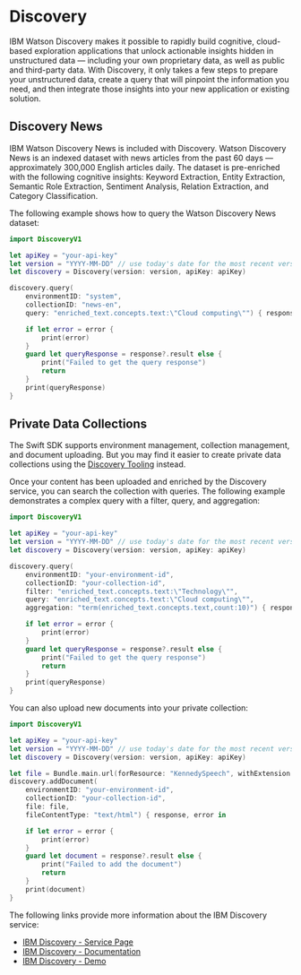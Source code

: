 # Discovery

IBM Watson Discovery makes it possible to rapidly build cognitive, cloud-based exploration applications that unlock actionable insights hidden in unstructured data — including your own proprietary data, as well as public and third-party data. With Discovery, it only takes a few steps to prepare your unstructured data, create a query that will pinpoint the information you need, and then integrate those insights into your new application or existing solution.

## Discovery News

IBM Watson Discovery News is included with Discovery. Watson Discovery News is an indexed dataset with news articles from the past 60 days — approximately 300,000 English articles daily. The dataset is pre-enriched with the following cognitive insights: Keyword Extraction, Entity Extraction, Semantic Role Extraction, Sentiment Analysis, Relation Extraction, and Category Classification.

The following example shows how to query the Watson Discovery News dataset:

```swift
import DiscoveryV1

let apiKey = "your-api-key"
let version = "YYYY-MM-DD" // use today's date for the most recent version
let discovery = Discovery(version: version, apiKey: apiKey)

discovery.query(
    environmentID: "system",
    collectionID: "news-en",
    query: "enriched_text.concepts.text:\"Cloud computing\"") { response, error in

    if let error = error {
        print(error)
    }
    guard let queryResponse = response?.result else {
        print("Failed to get the query response")
        return
    }
    print(queryResponse)
}
```

## Private Data Collections

The Swift SDK supports environment management, collection management, and document uploading. But you may find it easier to create private data collections using the [Discovery Tooling](https://cloud.ibm.com/docs/services/discovery/getting-started-tool.html#getting-started-with-the-tooling) instead.

Once your content has been uploaded and enriched by the Discovery service, you can search the collection with queries. The following example demonstrates a complex query with a filter, query, and aggregation:

```swift
import DiscoveryV1

let apiKey = "your-api-key"
let version = "YYYY-MM-DD" // use today's date for the most recent version
let discovery = Discovery(version: version, apiKey: apiKey)

discovery.query(
    environmentID: "your-environment-id",
    collectionID: "your-collection-id",
    filter: "enriched_text.concepts.text:\"Technology\"",
    query: "enriched_text.concepts.text:\"Cloud computing\"",
    aggregation: "term(enriched_text.concepts.text,count:10)") { response, error in

    if let error = error {
        print(error)
    }
    guard let queryResponse = response?.result else {
        print("Failed to get the query response")
        return
    }
    print(queryResponse)
}
```

You can also upload new documents into your private collection:

```swift
import DiscoveryV1

let apiKey = "your-api-key"
let version = "YYYY-MM-DD" // use today's date for the most recent version
let discovery = Discovery(version: version, apiKey: apiKey)

let file = Bundle.main.url(forResource: "KennedySpeech", withExtension: "html")!
discovery.addDocument(
    environmentID: "your-environment-id",
    collectionID: "your-collection-id",
    file: file,
    fileContentType: "text/html") { response, error in

    if let error = error {
        print(error)
    }
    guard let document = response?.result else {
        print("Failed to add the document")
        return
    }
    print(document)
}
```

The following links provide more information about the IBM Discovery service:

* [IBM Discovery - Service Page](https://www.ibm.com/watson/services/discovery/)
* [IBM Discovery - Documentation](https://cloud.ibm.com/docs/services/discovery/index.html)
* [IBM Discovery - Demo](https://discovery-news-demo.ng.bluemix.net/)
